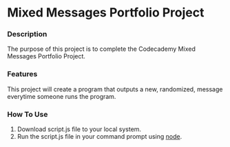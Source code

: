 # Mixed Messages Portfolio Project

### Description
The purpose of this project is to complete the Codecademy Mixed Messages Portfolio Project.

### Features
This project will create a program that outputs a new, randomized, message everytime someone runs the program.

### How To Use
1. Download script.js file to your local system.
2. Run the script.js file in your command prompt using [node](https://nodejs.org/en/learn/command-line/run-nodejs-scripts-from-the-command-line).

